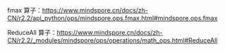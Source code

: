 fmax 算子：https://www.mindspore.cn/docs/zh-CN/r2.2/api_python/ops/mindspore.ops.fmax.html#mindspore.ops.fmax

ReduceAll 算子：https://www.mindspore.cn/docs/zh-CN/r2.2/_modules/mindspore/ops/operations/math_ops.html#ReduceAll
